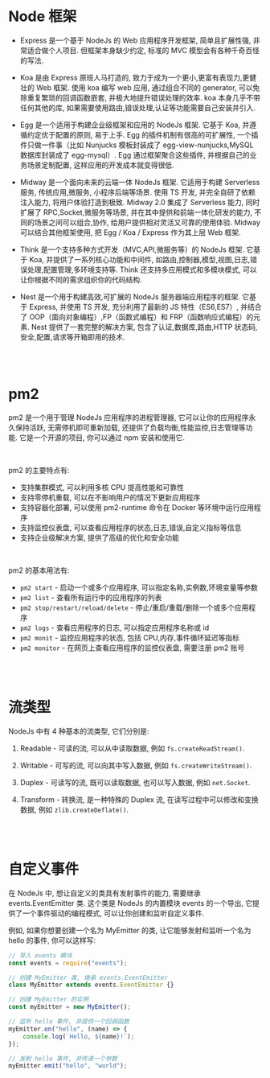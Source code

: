 # Node 框架

-   Express 是一个基于 NodeJs 的 Web 应用程序开发框架, 简单且扩展性强, 非常适合做个人项目. 但框架本身缺少约定, 标准的 MVC 模型会有各种千奇百怪的写法.

-   Koa 是由 Express 原班人马打造的, 致力于成为一个更小,更富有表现力,更健壮的 Web 框架. 使用 koa 编写 web 应用, 通过组合不同的 generator, 可以免除重复繁琐的回调函数嵌套, 并极大地提升错误处理的效率. koa 本身几乎不带任何其他的库, 如果需要使用路由,错误处理,认证等功能需要自己安装并引入.

-   Egg 是一个适用于构建企业级框架和应用的 NodeJs 框架. 它基于 Koa, 并遵循约定优于配置的原则, 易于上手. Egg 的插件机制有很高的可扩展性, 一个插件只做一件事（比如 Nunjucks 模板封装成了 egg-view-nunjucks,MySQL 数据库封装成了 egg-mysql）. Egg 通过框架聚合这些插件, 并根据自己的业务场景定制配置, 这样应用的开发成本就变得很低.

-   Midway 是一个面向未来的云端一体 NodeJs 框架. 它适用于构建 Serverless 服务, 传统应用,微服务, 小程序后端等场景. 使用 TS 开发, 并完全自研了依赖注入能力, 将用户体验打造到极致. Midway 2.0 集成了 Serverless 能力, 同时扩展了 RPC,Socket,微服务等场景, 并在其中提供和前端一体化研发的能力, 不同的场景之间可以组合,协作, 给用户提供相对灵活又可靠的使用体验. Midway 可以结合其他框架使用, 把 Egg / Koa / Express 作为其上层 Web 框架.

-   Think 是一个支持多种方式开发（MVC,API,微服务等）的 NodeJs 框架. 它基于 Koa, 并提供了一系列核心功能和中间件, 如路由,控制器,模型,视图,日志,错误处理,配置管理,多环境支持等. Think 还支持多应用模式和多模块模式, 可以让你根据不同的需求组织你的代码结构.

-   Nest 是一个用于构建高效,可扩展的 NodeJs 服务器端应用程序的框架. 它基于 Express, 并使用 TS 开发, 充分利用了最新的 JS 特性（ES6,ES7）, 并结合了 OOP（面向对象编程）,FP（函数式编程）和 FRP（函数响应式编程）的元素. Nest 提供了一套完整的解决方案, 包含了认证,数据库,路由,HTTP 状态码,安全,配置,请求等开箱即用的技术.

<br><br>

# pm2

pm2 是一个用于管理 NodeJs 应用程序的进程管理器, 它可以让你的应用程序永久保持活跃, 无需停机即可重新加载, 还提供了负载均衡,性能监控,日志管理等功能. 它是一个开源的项目, 你可以通过 npm 安装和使用它.

<br>

pm2 的主要特点有:

-   支持集群模式, 可以利用多核 CPU 提高性能和可靠性
-   支持零停机重载, 可以在不影响用户的情况下更新应用程序
-   支持容器化部署, 可以使用 pm2-runtime 命令在 Docker 等环境中运行应用程序
-   支持监控仪表盘, 可以查看应用程序的状态,日志,错误,自定义指标等信息
-   支持企业级解决方案, 提供了高级的优化和安全功能

<br>

pm2 的基本用法有:

-   `pm2 start` - 启动一个或多个应用程序, 可以指定名称,实例数,环境变量等参数
-   `pm2 list` - 查看所有运行中的应用程序的列表
-   `pm2 stop/restart/reload/delete` - 停止/重启/重载/删除一个或多个应用程序
-   `pm2 logs` - 查看应用程序的日志, 可以指定应用程序名称或 id
-   `pm2 monit` - 监控应用程序的状态, 包括 CPU,内存,事件循环延迟等指标
-   `pm2 monitor` - 在网页上查看应用程序的监控仪表盘, 需要注册 pm2 账号

<br><br>

# 流类型

NodeJs 中有 4 种基本的流类型, 它们分别是:

1.  Readable - 可读的流, 可以从中读取数据, 例如 `fs.createReadStream()`.

2.  Writable - 可写的流, 可以向其中写入数据, 例如 `fs.createWriteStream()`.

3.  Duplex - 可读写的流, 既可以读取数据, 也可以写入数据, 例如 `net.Socket`.

4.  Transform - 转换流, 是一种特殊的 Duplex 流, 在读写过程中可以修改和变换数据, 例如 `zlib.createDeflate()`.

<br><br>

# 自定义事件

在 NodeJs 中, 想让自定义的类具有发射事件的能力, 需要继承 events.EventEmitter 类. 这个类是 NodeJs 的内置模块 events 的一个导出, 它提供了一个事件驱动的编程模式, 可以让你创建和监听自定义事件.

例如, 如果你想要创建一个名为 MyEmitter 的类, 让它能够发射和监听一个名为 hello 的事件, 你可以这样写:

```js
// 导入 events 模块
const events = require("events");

// 创建 MyEmitter 类, 继承 events.EventEmitter
class MyEmitter extends events.EventEmitter {}

// 创建 MyEmitter 的实例
const myEmitter = new MyEmitter();

// 监听 hello 事件, 并提供一个回调函数
myEmitter.on("hello", (name) => {
    console.log(`Hello, ${name}!`);
});

// 发射 hello 事件, 并传递一个参数
myEmitter.emit("hello", "world");
```

<br>
